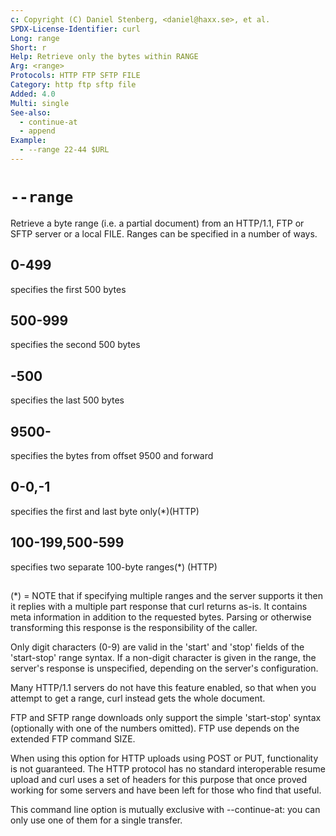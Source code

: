 ```yaml
---
c: Copyright (C) Daniel Stenberg, <daniel@haxx.se>, et al.
SPDX-License-Identifier: curl
Long: range
Short: r
Help: Retrieve only the bytes within RANGE
Arg: <range>
Protocols: HTTP FTP SFTP FILE
Category: http ftp sftp file
Added: 4.0
Multi: single
See-also:
  - continue-at
  - append
Example:
  - --range 22-44 $URL
---
```


# `--range`

Retrieve a byte range (i.e. a partial document) from an HTTP/1.1, FTP or SFTP
server or a local FILE. Ranges can be specified in a number of ways.

## 0-499
specifies the first 500 bytes

## 500-999
specifies the second 500 bytes

## -500
specifies the last 500 bytes

## 9500-
specifies the bytes from offset 9500 and forward

## 0-0,-1
specifies the first and last byte only(*)(HTTP)

## 100-199,500-599
specifies two separate 100-byte ranges(*) (HTTP)

##

(*) = NOTE that if specifying multiple ranges and the server supports it then
it replies with a multiple part response that curl returns as-is. It
contains meta information in addition to the requested bytes. Parsing or
otherwise transforming this response is the responsibility of the caller.

Only digit characters (0-9) are valid in the 'start' and 'stop' fields of the
'start-stop' range syntax. If a non-digit character is given in the range, the
server's response is unspecified, depending on the server's configuration.

Many HTTP/1.1 servers do not have this feature enabled, so that when you
attempt to get a range, curl instead gets the whole document.

FTP and SFTP range downloads only support the simple 'start-stop' syntax
(optionally with one of the numbers omitted). FTP use depends on the extended
FTP command SIZE.

When using this option for HTTP uploads using POST or PUT, functionality is
not guaranteed. The HTTP protocol has no standard interoperable resume upload
and curl uses a set of headers for this purpose that once proved working for
some servers and have been left for those who find that useful.

This command line option is mutually exclusive with --continue-at: you can only
use one of them for a single transfer.
